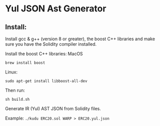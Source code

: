 # Yul JSON Ast Generator

## Install:

Install gcc & g++ (version 8 or greater), the boost C++ libraries and make sure you have the Solidity compiler installed.

Install the boost C++ libraries:
MacOS
```
brew install boost
```

Linux:
```
sudo apt-get install libboost-all-dev
```

Then run:
```
sh build.sh
```

Generate IR (Yul) AST JSON from Solidity files.

Example: `./kudu ERC20.sol WARP > ERC20.yul.json`
